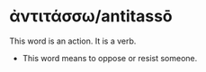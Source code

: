 # ἀντιτάσσω/antitassō 
This word is an action. It is a verb.

* This word means to oppose or resist someone. 

